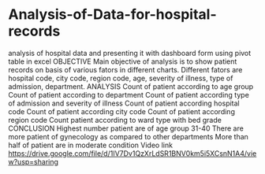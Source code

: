 # Analysis-of-Data-for-hospital-records
analysis of hospital data and presenting it with dashboard form using pivot table in excel
OBJECTIVE
Main objective of analysis is to show patient records on basis of various fators in different charts.
Different fators are hospital code, city code, region code, age, severity of illness, type of admission, department.
ANALYSIS
Count of patient according to age group
Count of patient according to department
Count of patient according type of admission and severity of illness
Count of patient according hospital code 
Count of patient according city code
Count of patient according region code
Count patient according to ward type with bed grade
CONCLUSION
Highest number patient are of age group 31-40
There are more patient of gynecology as compared to other departments 
More than half of patient are in moderate condition
Video link
https://drive.google.com/file/d/1IV7Dv1QzXrLdSR1BNV0km5i5XCsnN1A4/view?usp=sharing


